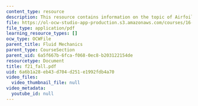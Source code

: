 ```yaml
---
content_type: resource
description: This resource contains information on the topic of Airfoil Polar Relations.
file: https://ol-ocw-studio-app-production.s3.amazonaws.com/courses/16-01-unified-engineering-i-ii-iii-iv-fall-2005-spring-2006/6a6b1a28eb43d704d251e1992fdb4a70_f21_fall.pdf
file_type: application/pdf
learning_resource_types: []
ocw_type: OCWFile
parent_title: Fluid Mechanics
parent_type: CourseSection
parent_uid: 6a5f667b-6fca-f068-0ec8-b203122154de
resourcetype: Document
title: f21_fall.pdf
uid: 6a6b1a28-eb43-d704-d251-e1992fdb4a70
video_files:
  video_thumbnail_file: null
video_metadata:
  youtube_id: null
---
```

